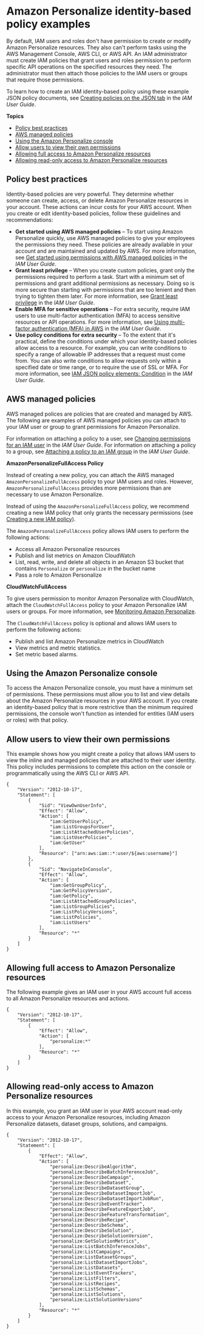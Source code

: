 # Amazon Personalize identity\-based policy examples<a name="security_iam_id-based-policy-examples"></a>

By default, IAM users and roles don't have permission to create or modify Amazon Personalize resources\. They also can't perform tasks using the AWS Management Console, AWS CLI, or AWS API\. An IAM administrator must create IAM policies that grant users and roles permission to perform specific API operations on the specified resources they need\. The administrator must then attach those policies to the IAM users or groups that require those permissions\.

To learn how to create an IAM identity\-based policy using these example JSON policy documents, see [Creating policies on the JSON tab](https://docs.aws.amazon.com/IAM/latest/UserGuide/access_policies_create.html#access_policies_create-json-editor) in the *IAM User Guide*\.

**Topics**
+ [Policy best practices](#security_iam_service-with-iam-policy-best-practices)
+ [AWS managed policies](#using-managed-policies)
+ [Using the Amazon Personalize console](#security_iam_id-based-policy-examples-console)
+ [Allow users to view their own permissions](#security_iam_id-based-policy-examples-view-own-permissions)
+ [Allowing full access to Amazon Personalize resources](#security_iam_id-based-policy-examples-full-access)
+ [Allowing read\-only access to Amazon Personalize resources](#security_iam_id-based-policy-examples-read-only)

## Policy best practices<a name="security_iam_service-with-iam-policy-best-practices"></a>

Identity\-based policies are very powerful\. They determine whether someone can create, access, or delete Amazon Personalize resources in your account\. These actions can incur costs for your AWS account\. When you create or edit identity\-based policies, follow these guidelines and recommendations:
+ **Get started using AWS managed policies** – To start using Amazon Personalize quickly, use AWS managed policies to give your employees the permissions they need\. These policies are already available in your account and are maintained and updated by AWS\. For more information, see [Get started using permissions with AWS managed policies](https://docs.aws.amazon.com/IAM/latest/UserGuide/best-practices.html#bp-use-aws-defined-policies) in the *IAM User Guide*\.
+ **Grant least privilege** – When you create custom policies, grant only the permissions required to perform a task\. Start with a minimum set of permissions and grant additional permissions as necessary\. Doing so is more secure than starting with permissions that are too lenient and then trying to tighten them later\. For more information, see [Grant least privilege](https://docs.aws.amazon.com/IAM/latest/UserGuide/best-practices.html#grant-least-privilege) in the *IAM User Guide*\.
+ **Enable MFA for sensitive operations** – For extra security, require IAM users to use multi\-factor authentication \(MFA\) to access sensitive resources or API operations\. For more information, see [Using multi\-factor authentication \(MFA\) in AWS](https://docs.aws.amazon.com/IAM/latest/UserGuide/id_credentials_mfa.html) in the *IAM User Guide*\.
+ **Use policy conditions for extra security** – To the extent that it's practical, define the conditions under which your identity\-based policies allow access to a resource\. For example, you can write conditions to specify a range of allowable IP addresses that a request must come from\. You can also write conditions to allow requests only within a specified date or time range, or to require the use of SSL or MFA\. For more information, see [IAM JSON policy elements: Condition](https://docs.aws.amazon.com/IAM/latest/UserGuide/reference_policies_elements_condition.html) in the *IAM User Guide*\.

## AWS managed policies<a name="using-managed-policies"></a>

 AWS managed polices are policies that are created and managed by AWS\. The following are examples of AWS managed policies you can attach to your IAM user or group to grant permissions for Amazon Personalize\. 

 For information on attaching a policy to a user, see [Changing permissions for an IAM user](https://docs.aws.amazon.com/IAM/latest/UserGuide/id_users_change-permissions.html) in the *IAM User Guide*\. For information on attaching a policy to a group, see [Attaching a policy to an IAM group](https://docs.aws.amazon.com/IAM/latest/UserGuide/id_groups_manage_attach-policy.html) in the *IAM User Guide*\. 

**AmazonPersonalizeFullAccess Policy**

Instead of creating a new policy, you can attach the AWS managed `AmazonPersonalizeFullAccess` policy to your IAM users and roles\. However, `AmazonPersonalizeFullAccess` provides more permissions than are necessary to use Amazon Personalize\. 

 Instead of using the `AmazonPersonalizeFullAccess` policy, we recommend creating a new IAM policy that only grants the necessary permissions \(see [Creating a new IAM policy](aws-personalize-set-up-permissions.md#set-up-required-permissions)\)\. 

The `AmazonPersonalizeFullAccess` policy allows IAM users to perform the following actions:
+ Access all Amazon Personalize resources
+ Publish and list metrics on Amazon CloudWatch
+ List, read, write, and delete all objects in an Amazon S3 bucket that contains `Personalize` or `personalize` in the bucket name
+ Pass a role to Amazon Personalize

 **CloudWatchFullAccess** 

 To give users permission to monitor Amazon Personalize with CloudWatch, attach the `CloudWatchFullAccess` policy to your Amazon Personalize IAM users or groups\. For more information, see [Monitoring Amazon Personalize](personalize-monitoring.md)\. 

 The `CloudWatchFullAccess` policy is optional and allows IAM users to perform the following actions: 
+ Publish and list Amazon Personalize metrics in CloudWatch
+  View metrics and metric statistics\. 
+  Set metric based alarms\. 

## Using the Amazon Personalize console<a name="security_iam_id-based-policy-examples-console"></a>

To access the Amazon Personalize console, you must have a minimum set of permissions\. These permissions must allow you to list and view details about the Amazon Personalize resources in your AWS account\. If you create an identity\-based policy that is more restrictive than the minimum required permissions, the console won't function as intended for entities \(IAM users or roles\) with that policy\. 

## Allow users to view their own permissions<a name="security_iam_id-based-policy-examples-view-own-permissions"></a>

This example shows how you might create a policy that allows IAM users to view the inline and managed policies that are attached to their user identity\. This policy includes permissions to complete this action on the console or programmatically using the AWS CLI or AWS API\.

```
{
    "Version": "2012-10-17",
    "Statement": [
        {
            "Sid": "ViewOwnUserInfo",
            "Effect": "Allow",
            "Action": [
                "iam:GetUserPolicy",
                "iam:ListGroupsForUser",
                "iam:ListAttachedUserPolicies",
                "iam:ListUserPolicies",
                "iam:GetUser"
            ],
            "Resource": ["arn:aws:iam::*:user/${aws:username}"]
        },
        {
            "Sid": "NavigateInConsole",
            "Effect": "Allow",
            "Action": [
                "iam:GetGroupPolicy",
                "iam:GetPolicyVersion",
                "iam:GetPolicy",
                "iam:ListAttachedGroupPolicies",
                "iam:ListGroupPolicies",
                "iam:ListPolicyVersions",
                "iam:ListPolicies",
                "iam:ListUsers"
            ],
            "Resource": "*"
        }
    ]
}
```

## Allowing full access to Amazon Personalize resources<a name="security_iam_id-based-policy-examples-full-access"></a>

The following example gives an IAM user in your AWS account full access to all Amazon Personalize resources and actions\.

```
{
    "Version": "2012-10-17",
    "Statement": [
        {
            "Effect": "Allow",
            "Action": [
                "personalize:*"
            ],
            "Resource": "*"
        }
    ]
}
```

## Allowing read\-only access to Amazon Personalize resources<a name="security_iam_id-based-policy-examples-read-only"></a>

In this example, you grant an IAM user in your AWS account read\-only access to your Amazon Personalize resources, including Amazon Personalize datasets, dataset groups, solutions, and campaigns\.

```
{
    "Version": "2012-10-17",
    "Statement": [
        {
            "Effect": "Allow",
            "Action": [
                "personalize:DescribeAlgorithm",
                "personalize:DescribeBatchInferenceJob",
                "personalize:DescribeCampaign",
                "personalize:DescribeDataset",
                "personalize:DescribeDatasetGroup",
                "personalize:DescribeDatasetImportJob",
                "personalize:DescribeDatasetImportJobRun",
                "personalize:DescribeEventTracker",
                "personalize:DescribeFeatureExportJob",
                "personalize:DescribeFeatureTransformation",
                "personalize:DescribeRecipe",
                "personalize:DescribeSchema",
                "personalize:DescribeSolution",
                "personalize:DescribeSolutionVersion",
                "personalize:GetSolutionMetrics",
                "personalize:ListBatchInferenceJobs",
                "personalize:ListCampaigns",
                "personalize:ListDatasetGroups",
                "personalize:ListDatasetImportJobs",
                "personalize:ListDatasets",
                "personalize:ListEventTrackers",
                "personalize:ListFilters",
                "personalize:ListRecipes",
                "personalize:ListSchemas",
                "personalize:ListSolutions",
                "personalize:ListSolutionVersions"
            ],
            "Resource": "*"
        }
    ]
}
```
